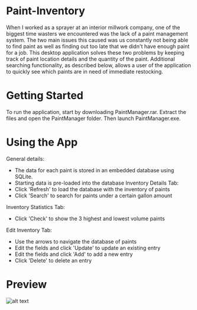 # Paint-Inventory
When I worked as a sprayer at an interior millwork company, one of the biggest time wasters we encountered was the lack of a paint management system. The two main issues this caused was us constantly not being able to find paint as well as finding out too late that we didn't have enough paint for a job. This desktop application solves these two problems by keeping track of paint location details and the quantity of the paint. Additional searching functionality, as described below, allows a user of the application to quickly see which paints are in need of immediate restocking. 

# Getting Started
To run the application, start by downloading PaintManager.rar. Extract the files and open the PaintManager folder. Then launch PaintManager.exe. 

# Using the App
General details:
- The data for each paint is stored in an embedded database using SQLite. 
- Starting data is pre-loaded into the database
Inventory Details Tab:
- Click 'Refresh' to load the database with the inventory of paints
- Click 'Search' to search for paints under a certain gallon amount

Inventory Statistics Tab:
- Click 'Check' to show the 3 highest and lowest volume paints

Edit Inventory Tab:
- Use the arrows to navigate the database of paints
- Edit the fields and click 'Update' to update an existing entry
- Edit the fields and click 'Add' to add a new entry
- Click 'Delete' to delete an entry

# Preview
![alt text](https://i.gyazo.com/c5c76121acebc454c417d6b3c81bcd8e.png)
